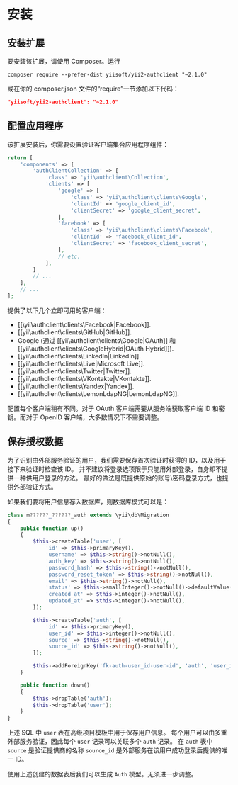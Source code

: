 安装
====

## 安装扩展

要安装该扩展，请使用 Composer。运行
                                            
```
composer require --prefer-dist yiisoft/yii2-authclient "~2.1.0"
```

或在你的 composer.json 文件的“require”一节添加以下代码：

```json
"yiisoft/yii2-authclient": "~2.1.0"
```

## 配置应用程序

该扩展安装后，你需要设置验证客户端集合应用程序组件：

```php
return [
    'components' => [
        'authClientCollection' => [
            'class' => 'yii\authclient\Collection',
            'clients' => [
                'google' => [
                    'class' => 'yii\authclient\clients\Google',
                    'clientId' => 'google_client_id',
                    'clientSecret' => 'google_client_secret',
                ],
                'facebook' => [
                    'class' => 'yii\authclient\clients\Facebook',
                    'clientId' => 'facebook_client_id',
                    'clientSecret' => 'facebook_client_secret',
                ],
                // etc.
            ],
        ]
        // ...
    ],
    // ...
];
```

提供了以下几个立即可用的客户端：

- [[\yii\authclient\clients\Facebook|Facebook]].
- [[yii\authclient\clients\GitHub|GitHub]].
- Google (通过 [[yii\authclient\clients\Google|OAuth]] 和 [[yii\authclient\clients\GoogleHybrid|OAuth Hybrid]]).
- [[yii\authclient\clients\LinkedIn|LinkedIn]].
- [[yii\authclient\clients\Live|Microsoft Live]].
- [[yii\authclient\clients\Twitter|Twitter]].
- [[yii\authclient\clients\VKontakte|VKontakte]].
- [[yii\authclient\clients\Yandex|Yandex]].
- [[yii\authclient\clients\LemonLdapNG|LemonLdapNG]].

配置每个客户端稍有不同。对于 OAuth 客户端需要从服务端获取客户端 ID 和密钥。而对于 OpenID 客户端，大多数情况下不需要调整。

## 保存授权数据

为了识别由外部服务验证的用户，我们需要保存首次验证时获得的 ID，以及用于接下来验证时检查该 ID。
并不建议将登录选项限于只能用外部登录，自身却不提供一种供用户登录的方法。
最好的做法是既提供原始的账号\密码登录方式，也提供外部验证方式。

如果我们要将用户信息存入数据库，则数据库模式可以是：

```php
class m??????_??????_auth extends \yii\db\Migration
{
    public function up()
    {
        $this->createTable('user', [
            'id' => $this->primaryKey(),
            'username' => $this->string()->notNull(),
            'auth_key' => $this->string()->notNull(),
            'password_hash' => $this->string()->notNull(),
            'password_reset_token' => $this->string()->notNull(),
            'email' => $this->string()->notNull(),
            'status' => $this->smallInteger()->notNull()->defaultValue(10),
            'created_at' => $this->integer()->notNull(),
            'updated_at' => $this->integer()->notNull(),
        ]);

        $this->createTable('auth', [
            'id' => $this->primaryKey(),
            'user_id' => $this->integer()->notNull(),
            'source' => $this->string()->notNull(),
            'source_id' => $this->string()->notNull(),
        ]);

        $this->addForeignKey('fk-auth-user_id-user-id', 'auth', 'user_id', 'user', 'id', 'CASCADE', 'CASCADE');
    }

    public function down()
    {
        $this->dropTable('auth');
        $this->dropTable('user');
    }
}
```

上述 SQL 中 `user` 表在高级项目模板中用于保存用户信息。
每个用户可以由多重外部服务验证，因此每个 `user` 记录可以关联多个 `auth` 记录。
在 `auth` 表中 `source` 是验证提供商的名称 `source_id` 是外部服务在该用户成功登录后提供的唯一 ID。

使用上述创建的数据表后我们可以生成 `Auth` 模型。无须进一步调整。

